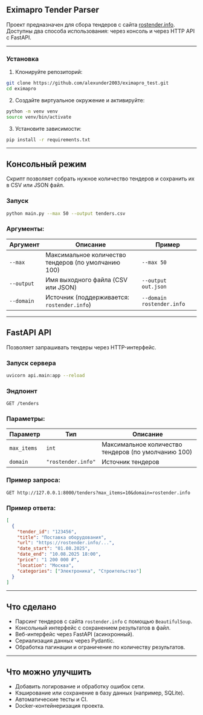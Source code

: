 ## Eximapro Tender Parser

Проект предназначен для сбора тендеров с сайта [rostender.info](https://rostender.info/extsearch). Доступны два способа использования: через консоль и через HTTP API с FastAPI.

---

### Установка

1. Клонируйте репозиторий:

```bash
git clone https://github.com/alexunder2003/eximapro_test.git
cd eximapro
```

2. Создайте виртуальное окружение и активируйте:

```bash
python -m venv venv
source venv/bin/activate
```

3. Установите зависимости:

```bash
pip install -r requirements.txt
```

---

## Консольный режим

Скрипт позволяет собрать нужное количество тендеров и сохранить их в CSV или JSON файл.

### Запуск

```bash
python main.py --max 50 --output tenders.csv
```

### Аргументы:

| Аргумент   | Описание                                            | Пример                    |
| ---------- | --------------------------------------------------- | ------------------------- |
| `--max`    | Максимальное количество тендеров (по умолчанию 100) | `--max 50`                |
| `--output` | Имя выходного файла (CSV или JSON)                  | `--output out.json`       |
| `--domain` | Источник (поддерживается: `rostender.info`)         | `--domain rostender.info` |

---

## FastAPI API

Позволяет запрашивать тендеры через HTTP-интерфейс.

### Запуск сервера

```bash
uvicorn api.main:app --reload
```

### Эндпоинт

`GET /tenders`

### Параметры:

| Параметр    | Тип                | Описание                                            |
| ----------- | ------------------ | --------------------------------------------------- |
| `max_items` | `int`              | Максимальное количество тендеров (по умолчанию 100) |
| `domain`    | `"rostender.info"` | Источник тендеров                                   |

### Пример запроса:

```
GET http://127.0.0.1:8000/tenders?max_items=10&domain=rostender.info
```

### Пример ответа:

```json
[
  {
    "tender_id": "123456",
    "title": "Поставка оборудования",
    "url": "https://rostender.info/...",
    "date_start": "01.08.2025",
    "date_end": "10.08.2025 18:00",
    "price": "1 200 000 ₽",
    "location": "Москва",
    "categories": ["Электроника", "Строительство"]
  }
]
```

---

## Что сделано

* Парсинг тендеров с сайта `rostender.info` с помощью `BeautifulSoup`.
* Консольный интерфейс с сохранением результатов в файл.
* Веб-интерфейс через FastAPI (асинхронный).
* Сериализация данных через Pydantic.
* Обработка пагинации и ограничение по количеству результатов.

---

## Что можно улучшить

* Добавить логирование и обработку ошибок сети.
* Кэширование или сохранение в базу данных (например, SQLite).
* Автоматические тесты и CI.
* Docker-контейнеризация проекта.